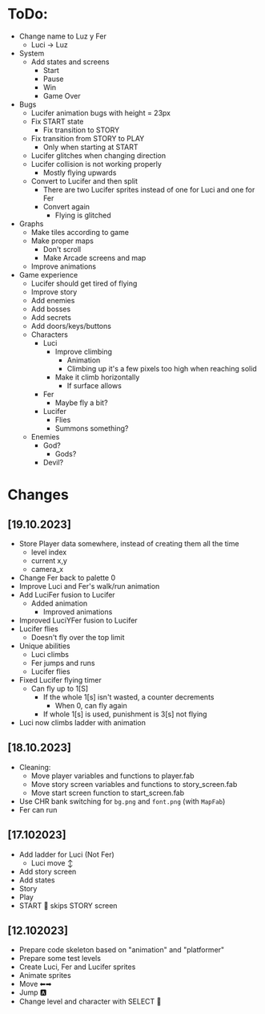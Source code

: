 # ToDo:
- Change name to Luz y Fer
  - Luci -> Luz
- System
  - Add states and screens
    - Start
    - Pause
    - Win
    - Game Over
- Bugs
  - Lucifer animation bugs with height = 23px
  - Fix START state
    - Fix transition to STORY
  - Fix transition from STORY to PLAY
    - Only when starting at START
  - Lucifer glitches when changing direction
  - Lucifer collision is not working properly
    - Mostly flying upwards
  - Convert to Lucifer and then split
    - There are two Lucifer sprites instead of one for Luci and one for Fer
    - Convert again
      - Flying is glitched
- Graphs
  - Make tiles according to game
  - Make proper maps
    - Don't scroll
    - Make Arcade screens and map
  - Improve animations
- Game experience
  - Lucifer should get tired of flying
  - Improve story
  - Add enemies
  - Add bosses
  - Add secrets
  - Add doors/keys/buttons
  - Characters
    - Luci
      - Improve climbing
        - Animation
        - Climbing up it's a few pixels too high when reaching solid
      - Make it climb horizontally
        - If surface allows
    - Fer
      - Maybe fly a bit?
    - Lucifer
      - Flies
      - Summons something?
  - Enemies
    - God?
      - Gods?
    - Devil?

# Changes

## [19.10.2023]
- Store Player data somewhere, instead of creating them all the time
  - level index
  - current x,y
  - camera_x
- Change Fer back to palette 0
- Improve Luci and Fer's walk/run animation
- Add LuciFer fusion to Lucifer
  - Added animation
    - Improved animations
- Improved LuciYFer fusion to Lucifer
- Lucifer flies
  - Doesn't fly over the top limit
- Unique abilities
  - Luci climbs
  - Fer jumps and runs
  - Lucifer flies
- Fixed Lucifer flying timer
  - Can fly up to 1[S]
    - If the whole 1[s] isn't wasted, a counter decrements
      - When 0, can fly again
    - If whole 1[s] is used, punishment is 3[s] not flying
- Luci now climbs ladder with animation

## [18.10.2023]
- Cleaning:
  - Move player variables and functions to player.fab
  - Move story screen variables and functions to story_screen.fab
  - Move start screen function to start_screen.fab
- Use CHR bank switching for `bg.png` and `font.png` (with `MapFab`)
- Fer can run

## [17.102023]
- Add ladder for Luci (Not Fer)
  - Luci move ↕
- Add story screen
 - Add states
  - Story
  - Play
- START 🔘 skips STORY screen

## [12.102023]
- Prepare code skeleton based on "animation" and "platformer"
- Prepare some test levels
- Create Luci, Fer and Lucifer sprites
- Animate sprites
- Move ⬅➡
- Jump 🅰
- Change level and character with SELECT 🔘
